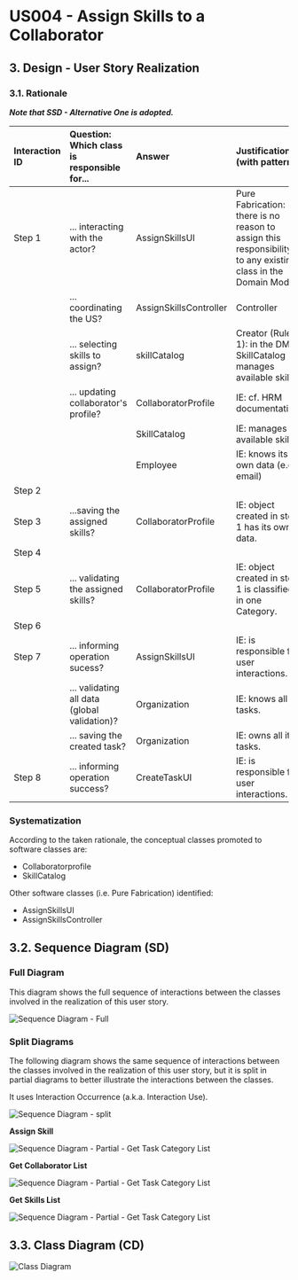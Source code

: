 # US004 - Assign Skills to a Collaborator 

## 3. Design - User Story Realization 

### 3.1. Rationale

_**Note that SSD - Alternative One is adopted.**_

| Interaction ID | Question: Which class is responsible for...   | Answer                 | Justification (with patterns)                                                                                 |
|:-------------  |:----------------------------------------------|:-----------------------|:--------------------------------------------------------------------------------------------------------------|
| Step 1  		 | 	... interacting with the actor?              | AssignSkillsUI         | Pure Fabrication: there is no reason to assign this responsibility to any existing class in the Domain Model. |
| 			  		 | 	... coordinating the US?                     | AssignSkillsController | Controller                                                                                                    |
| 			  		 | 	... selecting skills to assign?              | skillCatalog           | Creator (Rule 1): in the DM SkillCatalog manages available skills.                                            |
| 			  		 | ... updating collaborator's profile?          | CollaboratorProfile    | IE: cf. HRM documentation.                                                                                    |
| 			  		 | 							                                       | SkillCatalog           | IE: manages available skills.                                                                                 |
| 			  		 | 							                                       | Employee               | IE: knows its own data (e.g. email)                                                                           |
| Step 2  		 | 							                                       |                        |                                                                                                               |
| Step 3  		 | 	...saving the assigned skills?               | CollaboratorProfile    | IE: object created in step 1 has its own data.                                                                |
| Step 4  		 | 	                                             |                        |                                                                                                               |
| Step 5  		 | 	... validating the assigned skills?          | CollaboratorProfile    | IE: object created in step 1 is classified in one Category.                                                   |
| Step 6  		 | 							                                       |                        |                                                                                                               |              
| Step 7  		 | 	... informing operation sucess?              | AssignSkillsUI         | IE: is responsible for user interactions.                                                                     | 
| 			  		 | 	... validating all data (global validation)? | Organization           | IE: knows all its tasks.                                                                                      | 
| 			  		 | 	... saving the created task?                 | Organization           | IE: owns all its tasks.                                                                                       | 
| Step 8  		 | 	... informing operation success?             | CreateTaskUI           | IE: is responsible for user interactions.                                                                     | 

### Systematization ##

According to the taken rationale, the conceptual classes promoted to software classes are: 

* Collaboratorprofile
* SkillCatalog

Other software classes (i.e. Pure Fabrication) identified: 

* AssignSkillsUI  
* AssignSkillsController


## 3.2. Sequence Diagram (SD)


### Full Diagram

This diagram shows the full sequence of interactions between the classes involved in the realization of this user story.

![Sequence Diagram - Full](svg/us004-sequence-diagram-full.svg)

### Split Diagrams

The following diagram shows the same sequence of interactions between the classes involved in the realization of this user story, but it is split in partial diagrams to better illustrate the interactions between the classes.

It uses Interaction Occurrence (a.k.a. Interaction Use).

![Sequence Diagram - split](svg/us004-sequence-diagram-split.svg)

**Assign Skill**

![Sequence Diagram - Partial - Get Task Category List](svg/us004-sequence-diagram-partial-assign-skill.svg)

**Get Collaborator List**

![Sequence Diagram - Partial - Get Task Category List](svg/us004-sequence-diagram-partial-get-collaborator-list.svg)

**Get Skills List**

![Sequence Diagram - Partial - Get Task Category List](svg/us004-sequence-diagram-partial-get-skill-list.svg)

## 3.3. Class Diagram (CD)

![Class Diagram](svg/us004-class-diagram.svg)